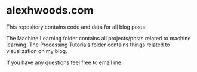 # alexhwoods.com

This repository contains code and data for all blog posts. 

The Machine Learning folder contains all projects/posts related to machine learning. The Processing Tutorials folder contains things related to visualization on my blog.

If you have any questions feel free to email me. 
